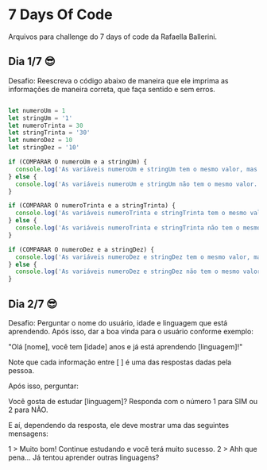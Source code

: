 # 7 Days Of Code

Arquivos para challenge do 7 days of code da Rafaella Ballerini.

## Dia 1/7 :sunglasses:

Desafio: Reescreva o código abaixo de maneira que ele imprima as informações de maneira correta, que faça sentido e sem erros.

```javascript

let numeroUm = 1
let stringUm = '1'
let numeroTrinta = 30
let stringTrinta = '30'
let numeroDez = 10
let stringDez = '10'

if (COMPARAR O numeroUm e a stringUm) {
  console.log('As variáveis numeroUm e stringUm tem o mesmo valor, mas tipos diferentes.')
} else {
  console.log('As variáveis numeroUm e stringUm não tem o mesmo valor.')
}

if (COMPARAR O numeroTrinta e a stringTrinta) {
  console.log('As variáveis numeroTrinta e stringTrinta tem o mesmo valor e mesmo tipo.')
} else {
  console.log('As variáveis numeroTrinta e stringTrinta não tem o mesmo tipo.')
}

if (COMPARAR O numeroDez e a stringDez) {
  console.log('As variáveis numeroDez e stringDez tem o mesmo valor, mas tipos diferentes.')
} else {
  console.log('As variáveis numeroDez e stringDez não tem o mesmo valor.')
}
```

## Dia 2/7 :sunglasses:

Desafio: Perguntar o nome do usuário, idade e linguagem que está aprendendo. Após isso, dar a boa vinda para o usuário conforme exemplo:

"Olá [nome], você tem [idade] anos e já está aprendendo [linguagem]!"

Note que cada informação entre [ ] é uma das respostas dadas pela pessoa.

Após isso, perguntar:

Você gosta de estudar [linguagem]? Responda com o número 1 para SIM ou 2 para NÃO.

E aí, dependendo da resposta, ele deve mostrar uma das seguintes mensagens:

1 > Muito bom! Continue estudando e você terá muito sucesso.
2 > Ahh que pena... Já tentou aprender outras linguagens?